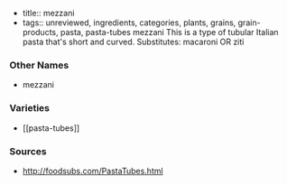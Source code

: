 - title:: mezzani
- tags:: unreviewed, ingredients, categories, plants, grains, grain-products, pasta, pasta-tubes
mezzani This is a type of tubular Italian pasta that's short and curved. Substitutes: macaroni OR ziti

### Other Names

* mezzani

### Varieties

* [[pasta-tubes]]

### Sources
* http://foodsubs.com/PastaTubes.html
